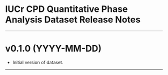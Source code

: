 IUCr CPD Quantitative Phase Analysis Dataset Release Notes
===============================================================================
-------------------------------------------------------------------------------
v0.1.0 (YYYY-MM-DD)
===================
* Initial version of dataset.

-------------------------------------------------------------------------------
